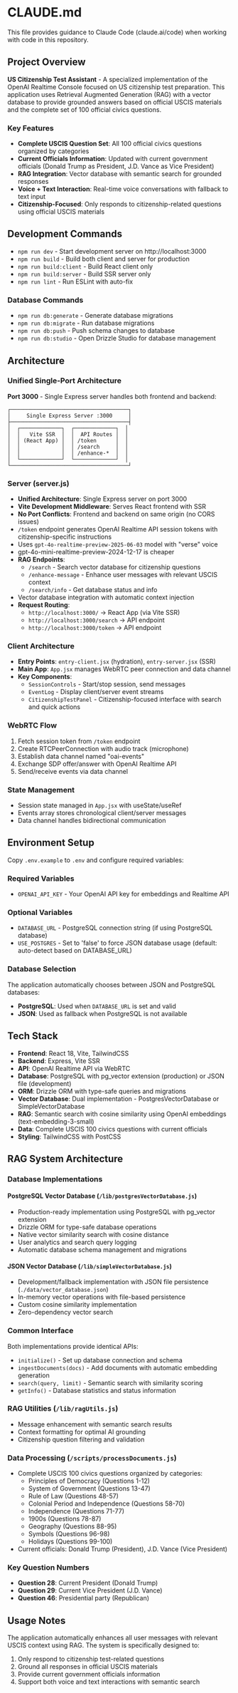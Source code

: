 # CLAUDE.md

This file provides guidance to Claude Code (claude.ai/code) when working with code in this repository.

## Project Overview

**US Citizenship Test Assistant** - A specialized implementation of the OpenAI Realtime Console focused on US citizenship test preparation. This application uses Retrieval Augmented Generation (RAG) with a vector database to provide grounded answers based on official USCIS materials and the complete set of 100 official civics questions.

### Key Features
- **Complete USCIS Question Set**: All 100 official civics questions organized by categories
- **Current Officials Information**: Updated with current government officials (Donald Trump as President, J.D. Vance as Vice President)
- **RAG Integration**: Vector database with semantic search for grounded responses
- **Voice + Text Interaction**: Real-time voice conversations with fallback to text input
- **Citizenship-Focused**: Only responds to citizenship-related questions using official USCIS materials

## Development Commands

- `npm run dev` - Start development server on http://localhost:3000
- `npm run build` - Build both client and server for production
- `npm run build:client` - Build React client only
- `npm run build:server` - Build SSR server only
- `npm run lint` - Run ESLint with auto-fix

### Database Commands
- `npm run db:generate` - Generate database migrations
- `npm run db:migrate` - Run database migrations  
- `npm run db:push` - Push schema changes to database
- `npm run db:studio` - Open Drizzle Studio for database management

## Architecture

### Unified Single-Port Architecture
**Port 3000** - Single Express server handles both frontend and backend:
```
┌─────────────────────────────────────┐
│     Single Express Server :3000     │
├─────────────────────────────────────┤
│  ┌─────────────┐  ┌─────────────┐  │
│  │   Vite SSR  │  │  API Routes │  │
│  │ (React App) │  │ /token      │  │
│  │             │  │ /search     │  │
│  │             │  │ /enhance-*  │  │
│  └─────────────┘  └─────────────┘  │
└─────────────────────────────────────┘
```

### Server (server.js)
- **Unified Architecture**: Single Express server on port 3000
- **Vite Development Middleware**: Serves React frontend with SSR
- **No Port Conflicts**: Frontend and backend on same origin (no CORS issues)
- `/token` endpoint generates OpenAI Realtime API session tokens with citizenship-specific instructions
- Uses `gpt-4o-realtime-preview-2025-06-03` model with "verse" voice
- gpt-4o-mini-realtime-preview-2024-12-17 is cheaper
- **RAG Endpoints**:
  - `/search` - Search vector database for citizenship questions
  - `/enhance-message` - Enhance user messages with relevant USCIS context
  - `/search/info` - Get database status and info
- Vector database integration with automatic context injection
- **Request Routing**:
  - `http://localhost:3000/` → React App (via Vite SSR)
  - `http://localhost:3000/search` → API endpoint
  - `http://localhost:3000/token` → API endpoint

### Client Architecture
- **Entry Points**: `entry-client.jsx` (hydration), `entry-server.jsx` (SSR)
- **Main App**: `App.jsx` manages WebRTC peer connection and data channel
- **Key Components**:
  - `SessionControls` - Start/stop session, send messages
  - `EventLog` - Display client/server event streams
  - `CitizenshipTestPanel` - Citizenship-focused interface with search and quick actions

### WebRTC Flow
1. Fetch session token from `/token` endpoint
2. Create RTCPeerConnection with audio track (microphone)
3. Establish data channel named "oai-events"
4. Exchange SDP offer/answer with OpenAI Realtime API
5. Send/receive events via data channel

### State Management
- Session state managed in `App.jsx` with useState/useRef
- Events array stores chronological client/server messages
- Data channel handles bidirectional communication

## Environment Setup

Copy `.env.example` to `.env` and configure required variables:

### Required Variables
- `OPENAI_API_KEY` - Your OpenAI API key for embeddings and Realtime API

### Optional Variables  
- `DATABASE_URL` - PostgreSQL connection string (if using PostgreSQL database)
- `USE_POSTGRES` - Set to 'false' to force JSON database usage (default: auto-detect based on DATABASE_URL)

### Database Selection
The application automatically chooses between JSON and PostgreSQL databases:
- **PostgreSQL**: Used when `DATABASE_URL` is set and valid
- **JSON**: Used as fallback when PostgreSQL is not available

## Tech Stack

- **Frontend**: React 18, Vite, TailwindCSS
- **Backend**: Express, Vite SSR
- **API**: OpenAI Realtime API via WebRTC
- **Database**: PostgreSQL with pg_vector extension (production) or JSON file (development)
- **ORM**: Drizzle ORM with type-safe queries and migrations
- **Vector Database**: Dual implementation - PostgresVectorDatabase or SimpleVectorDatabase
- **RAG**: Semantic search with cosine similarity using OpenAI embeddings (text-embedding-3-small)
- **Data**: Complete USCIS 100 civics questions with current officials
- **Styling**: TailwindCSS with PostCSS

## RAG System Architecture

### Database Implementations

#### PostgreSQL Vector Database (`/lib/postgresVectorDatabase.js`)
- Production-ready implementation using PostgreSQL with pg_vector extension
- Drizzle ORM for type-safe database operations
- Native vector similarity search with cosine distance
- User analytics and search query logging
- Automatic database schema management and migrations

#### JSON Vector Database (`/lib/simpleVectorDatabase.js`)
- Development/fallback implementation with JSON file persistence (`./data/vector_database.json`)
- In-memory vector operations with file-based persistence
- Custom cosine similarity implementation
- Zero-dependency vector search

### Common Interface
Both implementations provide identical APIs:
- `initialize()` - Set up database connection and schema
- `ingestDocuments(docs)` - Add documents with automatic embedding generation
- `search(query, limit)` - Semantic search with similarity scoring
- `getInfo()` - Database statistics and status information

### RAG Utilities (`/lib/ragUtils.js`)
- Message enhancement with semantic search results
- Context formatting for optimal AI grounding
- Citizenship question filtering and validation

### Data Processing (`/scripts/processDocuments.js`)
- Complete USCIS 100 civics questions organized by categories:
  - Principles of Democracy (Questions 1-12)
  - System of Government (Questions 13-47)
  - Rule of Law (Questions 48-57)
  - Colonial Period and Independence (Questions 58-70)
  - Independence (Questions 71-77)
  - 1900s (Questions 78-87)
  - Geography (Questions 88-95)
  - Symbols (Questions 96-98)
  - Holidays (Questions 99-100)
- Current officials: Donald Trump (President), J.D. Vance (Vice President)

### Key Question Numbers
- **Question 28**: Current President (Donald Trump)
- **Question 29**: Current Vice President (J.D. Vance)
- **Question 46**: Presidential party (Republican)

## Usage Notes

The application automatically enhances all user messages with relevant USCIS context using RAG. The system is specifically designed to:
1. Only respond to citizenship test-related questions
2. Ground all responses in official USCIS materials
3. Provide current government officials information
4. Support both voice and text interactions with semantic search